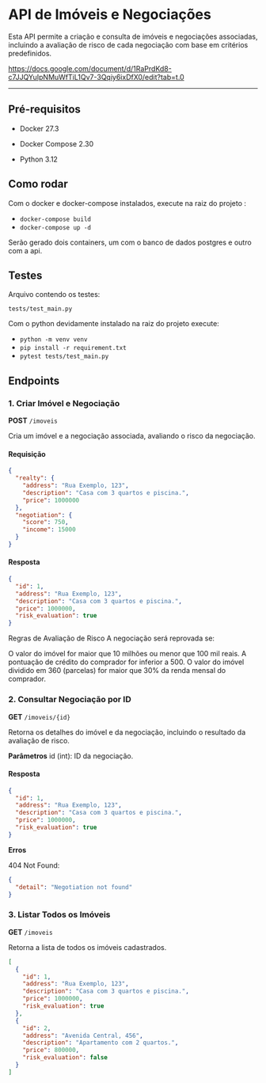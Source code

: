 # API de Imóveis e Negociações

Esta API permite a criação e consulta de imóveis e negociações associadas, incluindo a avaliação de risco de cada negociação com base em critérios predefinidos.

https://docs.google.com/document/d/1RaPrdKd8-c7JJQYuIpNMuWfTiL1Qv7-3Qqiy6ixDfX0/edit?tab=t.0

---

## Pré-requisitos
- Docker  27.3

- Docker Compose 2.30
- Python 3.12

## Como rodar
Com o docker e docker-compose instalados, execute na raiz do projeto :
- `docker-compose build`
- `docker-compose up -d`

Serão gerado dois containers, um com o banco de dados postgres e outro com a api.
## Testes
Arquivo contendo os testes:

`tests/test_main.py`

Com o python devidamente instalado na raiz do projeto execute:

- `python -m venv venv`
- `pip install -r requirement.txt`
- `pytest tests/test_main.py`



## **Endpoints**

### **1. Criar Imóvel e Negociação**

**POST** `/imoveis`

Cria um imóvel e a negociação associada, avaliando o risco da negociação.

#### **Requisição**
```json
{
  "realty": {
    "address": "Rua Exemplo, 123",
    "description": "Casa com 3 quartos e piscina.",
    "price": 1000000
  },
  "negotiation": {
    "score": 750,
    "income": 15000
  }
}
```
#### **Resposta**
````json
{
  "id": 1,
  "address": "Rua Exemplo, 123",
  "description": "Casa com 3 quartos e piscina.",
  "price": 1000000,
  "risk_evaluation": true
}
````

Regras de Avaliação de Risco
A negociação será reprovada se:

O valor do imóvel for maior que 10 milhões ou menor que 100 mil reais.
A pontuação de crédito do comprador for inferior a 500.
O valor do imóvel dividido em 360 (parcelas) for maior que 30% da renda mensal do comprador.

### **2. Consultar Negociação por ID**
**GET** `/imoveis/{id}`

Retorna os detalhes do imóvel e da negociação, incluindo o resultado da avaliação de risco.

**Parâmetros**
id (int): ID da negociação.

#### **Resposta**
```json
{
  "id": 1,
  "address": "Rua Exemplo, 123",
  "description": "Casa com 3 quartos e piscina.",
  "price": 1000000,
  "risk_evaluation": true
}
```
**Erros**

404 Not Found:
```json
{
  "detail": "Negotiation not found"
}
```
### **3. Listar Todos os Imóveis** ###
**GET** `/imoveis`

Retorna a lista de todos os imóveis cadastrados.
```json
[
  {
    "id": 1,
    "address": "Rua Exemplo, 123",
    "description": "Casa com 3 quartos e piscina.",
    "price": 1000000,
    "risk_evaluation": true
  },
  {
    "id": 2,
    "address": "Avenida Central, 456",
    "description": "Apartamento com 2 quartos.",
    "price": 800000,
    "risk_evaluation": false
  }
]
```